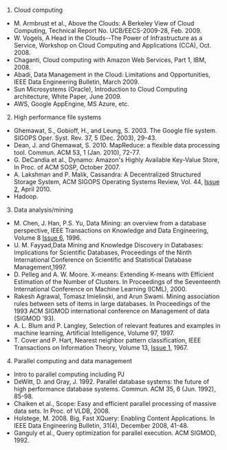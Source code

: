 1. Cloud computing

  * M. Armbrust et al., Above the Clouds: A Berkeley View of Cloud Computing, Technical Report No. UCB/EECS-2009-28, Feb. 2009.
  * W. Vogels, A Head in the Clouds--The Power of Infrastructure as a Service, Workshop on Cloud Computing and Applications (CCA), Oct. 2008.
  * Chaganti, Cloud computing with Amazon Web Services, Part 1, IBM, 2008.
  * Abadi, Data Management in the Cloud: Limitations and Opportunities, IEEE Data Engineering Bulletin, March 2009.
  * Sun Microsystems (Oracle), Introduction to Cloud Computing architecture, White Paper, June 2009.
  * AWS, Google AppEngine, MS Azure, etc.


2. High performance file systems

  * Ghemawat, S., Gobioff, H., and Leung, S. 2003. The Google file system. SIGOPS Oper. Syst. Rev. 37, 5 (Dec. 2003), 29-43.
  * Dean, J. and Ghemawat, S. 2010. MapReduce: a flexible data processing tool. Commun. ACM 53, 1 (Jan. 2010), 72-77.
  * G. DeCandia et al., Dynamo: Amazon's Highly Available Key-Value Store, In Proc. of ACM SOSP, October 2007.
  * A. Lakshman and P. Malik, Cassandra: A Decentralized Structured Storage System, ACM SIGOPS Operating Systems Review, Vol. 44, [Issue 2](https://code.google.com/p/hpfs-reu-rit-20111/issues/detail?id=2), April 2010.
  * Hadoop.


3. Data analysis/mining

  * M. Chen, J. Han, P.S. Yu, Data Mining: an overview from a database perspective, IEEE Transactions on Knowledge and Data Engineering, Volume 8 [Issue 6](https://code.google.com/p/hpfs-reu-rit-20111/issues/detail?id=6), 1996.
  * U. M. Fayyad,Data Mining and Knowledge Discovery in Databases: Implications for Scientific Databases, Proceedings of the Ninth International Conference on Scientific and Statistical Database Management,1997.
  * D. Pelleg and A. W. Moore. X-means: Extending K-means with Efficient Estimation of the Number of Clusters. In Proceedings of the Seventeenth International Conference on Machine Learning (ICML), 2000.
  * Rakesh Agrawal, Tomasz Imielinski, and Arun Swami. Mining association rules between sets of items in large databases. In Proceedings of the 1993 ACM SIGMOD international conference on Management of data (SIGMOD '93).
  * A. L. Blum and P. Langley, Selection of relevant features and examples in machine learning, Artificial Intelligence, Volume 97, 1997.
  * T. Cover and P. Hart, Nearest neighbor pattern classification, IEEE Transactions on Information Theory, Volume 13, [Issue 1](https://code.google.com/p/hpfs-reu-rit-20111/issues/detail?id=1), 1967.


4. Parallel computing and data management

  * Intro to parallel computing including PJ
  * DeWitt, D. and Gray, J. 1992. Parallel database systems: the future of high performance database systems. Commun. ACM 35, 6 (Jun. 1992), 85-98.
  * Chaiken et al., Scope: Easy and efficient parallel processing of massive data sets. In Proc. of VLDB, 2008.
  * Holstege, M. 2008. Big, Fast XQuery: Enabling Content Applications. In IEEE Data Engineering Bulletin, 31(4), December 2008, 41-48.
  * Ganguly et al., Query optimization for parallel execution. ACM SIGMOD, 1992.